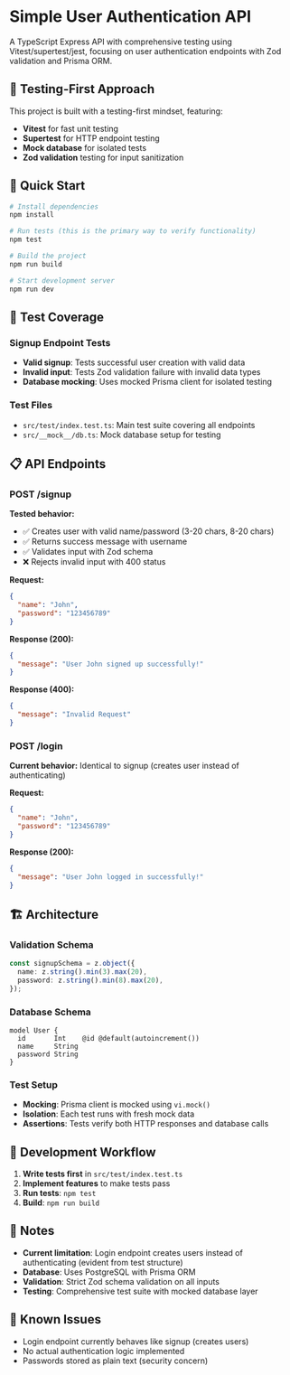 # Simple User Authentication API

A TypeScript Express API with comprehensive testing using Vitest/supertest/jest, focusing on user authentication endpoints with Zod validation and Prisma ORM.

## 🧪 Testing-First Approach

This project is built with a testing-first mindset, featuring:

- **Vitest** for fast unit testing
- **Supertest** for HTTP endpoint testing
- **Mock database** for isolated tests
- **Zod validation** testing for input sanitization

## 🚀 Quick Start

```bash
# Install dependencies
npm install

# Run tests (this is the primary way to verify functionality)
npm test

# Build the project
npm run build

# Start development server
npm run dev
```

## 🧪 Test Coverage

### Signup Endpoint Tests

- **Valid signup**: Tests successful user creation with valid data
- **Invalid input**: Tests Zod validation failure with invalid data types
- **Database mocking**: Uses mocked Prisma client for isolated testing

### Test Files

- `src/test/index.test.ts`: Main test suite covering all endpoints
- `src/__mock__/db.ts`: Mock database setup for testing

## 📋 API Endpoints

### POST /signup

**Tested behavior:**

- ✅ Creates user with valid name/password (3-20 chars, 8-20 chars)
- ✅ Returns success message with username
- ✅ Validates input with Zod schema
- ❌ Rejects invalid input with 400 status

**Request:**

```json
{
  "name": "John",
  "password": "123456789"
}
```

**Response (200):**

```json
{
  "message": "User John signed up successfully!"
}
```

**Response (400):**

```json
{
  "message": "Invalid Request"
}
```

### POST /login

**Current behavior:** Identical to signup (creates user instead of authenticating)

**Request:**

```json
{
  "name": "John",
  "password": "123456789"
}
```

**Response (200):**

```json
{
  "message": "User John logged in successfully!"
}
```

## 🏗️ Architecture

### Validation Schema

```typescript
const signupSchema = z.object({
  name: z.string().min(3).max(20),
  password: z.string().min(8).max(20),
});
```

### Database Schema

```prisma
model User {
  id       Int    @id @default(autoincrement())
  name     String
  password String
}
```

### Test Setup

- **Mocking**: Prisma client is mocked using `vi.mock()`
- **Isolation**: Each test runs with fresh mock data
- **Assertions**: Tests verify both HTTP responses and database calls

## 🔄 Development Workflow

1. **Write tests first** in `src/test/index.test.ts`
2. **Implement features** to make tests pass
3. **Run tests**: `npm test`
4. **Build**: `npm run build`

## 📝 Notes

- **Current limitation**: Login endpoint creates users instead of authenticating (evident from test structure)
- **Database**: Uses PostgreSQL with Prisma ORM
- **Validation**: Strict Zod schema validation on all inputs
- **Testing**: Comprehensive test suite with mocked database layer

## 🐛 Known Issues

- Login endpoint currently behaves like signup (creates users)
- No actual authentication logic implemented
- Passwords stored as plain text (security concern)
